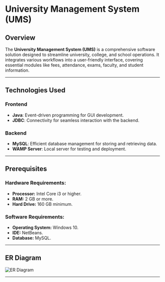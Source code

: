 # University Management System (UMS)

## Overview
The **University Management System (UMS)** is a comprehensive software solution designed to streamline university, college, and school operations. It integrates various workflows into a user-friendly interface, covering essential modules like fees, attendance, exams, faculty, and student information.

---


## Technologies Used
### Frontend
- **Java**: Event-driven programming for GUI development.
- **JDBC**: Connectivity for seamless interaction with the backend.

### Backend
- **MySQL**: Efficient database management for storing and retrieving data.
- **WAMP Server**: Local server for testing and deployment.

---

## Prerequisites
### Hardware Requirements:
- **Processor:** Intel Core i3 or higher.
- **RAM:** 2 GB or more.
- **Hard Drive:** 160 GB minimum.

### Software Requirements:
- **Operating System:** Windows 10.
- **IDE:** NetBeans.
- **Database:** MySQL.

---

## ER Diagram
![ER Diagram](path/to/er-diagram.png)

---


